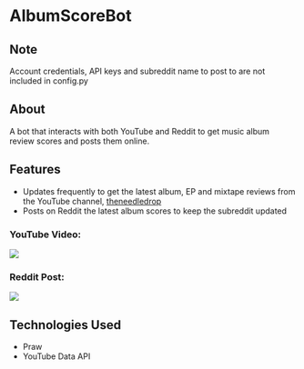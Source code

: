 # AlbumScoreBot
## Note
Account credentials, API keys and subreddit name to post to are not included in config.py

## About
A bot that interacts with both YouTube and Reddit to get music album review scores and posts them online.

## Features
- Updates frequently to get the latest album, EP and mixtape reviews from the YouTube channel, <a href="https://www.youtube.com/theneedledrop" target="_blank">theneedledrop</a> 
- Posts on Reddit the latest album scores to keep the subreddit updated
### YouTube Video:
[![](https://i.imgur.com/ppSkrHL.jpg)]()
### Reddit Post:
[![](https://i.imgur.com/WxLSlJb.png)]()

## Technologies Used
- Praw
- YouTube Data API
